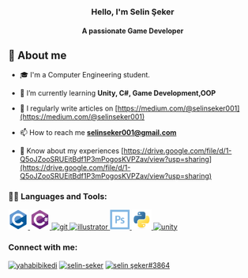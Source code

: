

<h3 align="center">Hello, I'm Selin Şeker</h3>
<h4 align="center">A passionate Game Developer</h3>

## 📖 About me

- 🎓 I'm a Computer Engineering student.

- 🌱 I’m currently learning **Unity, C#, Game Development,OOP**

- 📝 I regularly write articles on [https://medium.com/@selinseker001](https://medium.com/@selinseker001)

- 📫 How to reach me **selinseker001@gmail.com**

- 📄 Know about my experiences [https://drive.google.com/file/d/1-Q5oJZooSRUEitBdf1P3mPogosKVPZav/view?usp=sharing](https://drive.google.com/file/d/1-Q5oJZooSRUEitBdf1P3mPogosKVPZav/view?usp=sharing)



<h3 align="left">👨‍💻 Languages and Tools:</h3>
<p align="left"> <a href="https://www.cprogramming.com/" target="_blank" rel="noreferrer"> <img src="https://raw.githubusercontent.com/devicons/devicon/master/icons/c/c-original.svg" alt="c" width="40" height="40"/> </a> <a href="https://www.w3schools.com/cs/" target="_blank" rel="noreferrer"> <img src="https://raw.githubusercontent.com/devicons/devicon/master/icons/csharp/csharp-original.svg" alt="csharp" width="40" height="40"/> </a> <a href="https://git-scm.com/" target="_blank" rel="noreferrer"> <img src="https://www.vectorlogo.zone/logos/git-scm/git-scm-icon.svg" alt="git" width="40" height="40"/> </a> <a href="https://www.adobe.com/in/products/illustrator.html" target="_blank" rel="noreferrer"> <img src="https://www.vectorlogo.zone/logos/adobe_illustrator/adobe_illustrator-icon.svg" alt="illustrator" width="40" height="40"/> </a> <a href="https://www.photoshop.com/en" target="_blank" rel="noreferrer"> <img src="https://raw.githubusercontent.com/devicons/devicon/master/icons/photoshop/photoshop-line.svg" alt="photoshop" width="40" height="40"/> </a> <a href="https://www.python.org" target="_blank" rel="noreferrer"> <img src="https://raw.githubusercontent.com/devicons/devicon/master/icons/python/python-original.svg" alt="python" width="40" height="40"/> </a> <a href="https://unity.com/" target="_blank" rel="noreferrer"> <img src="https://www.vectorlogo.zone/logos/unity3d/unity3d-icon.svg" alt="unity" width="40" height="40"/> </a> </p>


<h3 align="left">Connect with me:</h3>
<p align="left">
<a href="https://twitter.com/yahabibikedi" target="blank"><img align="center" src="https://raw.githubusercontent.com/rahuldkjain/github-profile-readme-generator/master/src/images/icons/Social/twitter.svg" alt="yahabibikedi" height="30" width="40" /></a>
<a href="https://linkedin.com/in/selin-seker" target="blank"><img align="center" src="https://raw.githubusercontent.com/rahuldkjain/github-profile-readme-generator/master/src/images/icons/Social/linked-in-alt.svg" alt="selin-seker" height="30" width="40" /></a>
<a href="https://discord.gg/selin şeker#3864" target="blank"><img align="center" src="https://raw.githubusercontent.com/rahuldkjain/github-profile-readme-generator/master/src/images/icons/Social/discord.svg" alt="selin şeker#3864" height="30" width="40" /></a>
</p>
